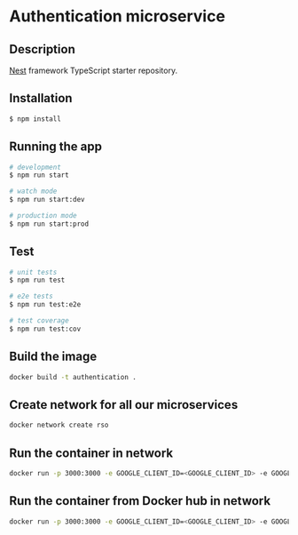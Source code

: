 # Authentication microservice

## Description

[Nest](https://github.com/nestjs/nest) framework TypeScript starter repository.

## Installation

```bash
$ npm install
```

## Running the app

```bash
# development
$ npm run start

# watch mode
$ npm run start:dev

# production mode
$ npm run start:prod
```

## Test

```bash
# unit tests
$ npm run test

# e2e tests
$ npm run test:e2e

# test coverage
$ npm run test:cov
```

## Build the image

```bash
docker build -t authentication .
```

## Create network for all our microservices

```bash
docker network create rso
```

## Run the container in network

```bash
docker run -p 3000:3000 -e GOOGLE_CLIENT_ID=<GOOGLE_CLIENT_ID> -e GOOGLE_SECRET=<GOOGLE_SECRET> authentication --name authentication --network="rso" authentication
```

## Run the container from Docker hub in network

```bash
docker run -p 3000:3000 -e GOOGLE_CLIENT_ID=<GOOGLE_CLIENT_ID> -e GOOGLE_SECRET=<GOOGLE_SECRET> authentication --name authentication --network="rso" anzeha/authentication:latest
```
